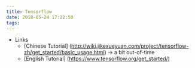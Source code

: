 ```yaml
---
title: Tensorflow
date: 2018-05-24 17:22:50
tags:
---
```


* Links
  - [Chinese Tutorial] (http://wiki.jikexueyuan.com/project/tensorflow-zh/get_started/basic_usage.html) -> a bit out-of-time
  - [English Tutorial] (https://www.tensorflow.org/get_started/)
